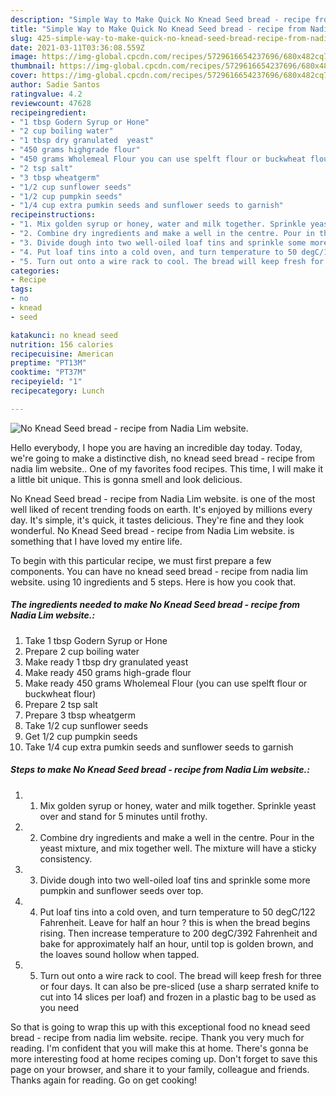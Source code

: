 ```yaml
---
description: "Simple Way to Make Quick No Knead Seed bread - recipe from Nadia Lim website."
title: "Simple Way to Make Quick No Knead Seed bread - recipe from Nadia Lim website."
slug: 425-simple-way-to-make-quick-no-knead-seed-bread-recipe-from-nadia-lim-website
date: 2021-03-11T03:36:08.559Z
image: https://img-global.cpcdn.com/recipes/5729616654237696/680x482cq70/no-knead-seed-bread-recipe-from-nadia-lim-website-recipe-main-photo.jpg
thumbnail: https://img-global.cpcdn.com/recipes/5729616654237696/680x482cq70/no-knead-seed-bread-recipe-from-nadia-lim-website-recipe-main-photo.jpg
cover: https://img-global.cpcdn.com/recipes/5729616654237696/680x482cq70/no-knead-seed-bread-recipe-from-nadia-lim-website-recipe-main-photo.jpg
author: Sadie Santos
ratingvalue: 4.2
reviewcount: 47628
recipeingredient:
- "1 tbsp Godern Syrup or Hone"
- "2 cup boiling water"
- "1 tbsp dry granulated  yeast"
- "450 grams highgrade flour"
- "450 grams Wholemeal Flour you can use spelft flour or buckwheat flour"
- "2 tsp salt"
- "3 tbsp wheatgerm"
- "1/2 cup sunflower seeds"
- "1/2 cup pumpkin seeds"
- "1/4 cup extra pumkin seeds and sunflower seeds to garnish"
recipeinstructions:
- "1. Mix golden syrup or honey, water and milk together. Sprinkle yeast over and stand for 5 minutes until frothy."
- "2. Combine dry ingredients and make a well in the centre. Pour in the yeast mixture, and mix together well. The mixture will have a sticky consistency."
- "3. Divide dough into two well-oiled loaf tins and sprinkle some more pumpkin and sunflower seeds over top."
- "4. Put loaf tins into a cold oven, and turn temperature to 50 degC/122 Fahrenheit. Leave for half an hour ? this is when the bread begins rising. Then increase temperature to 200 degC/392 Fahrenheit and bake for approximately half an hour, until top is golden brown, and the loaves sound hollow when tapped."
- "5. Turn out onto a wire rack to cool. The bread will keep fresh for three or four days. It can also be pre-sliced (use a sharp serrated knife to cut into 14 slices per loaf) and frozen in a plastic bag to be used as you need"
categories:
- Recipe
tags:
- no
- knead
- seed

katakunci: no knead seed 
nutrition: 156 calories
recipecuisine: American
preptime: "PT13M"
cooktime: "PT37M"
recipeyield: "1"
recipecategory: Lunch

---
```



![No Knead Seed bread - recipe from Nadia Lim website.](https://img-global.cpcdn.com/recipes/5729616654237696/680x482cq70/no-knead-seed-bread-recipe-from-nadia-lim-website-recipe-main-photo.jpg)

Hello everybody, I hope you are having an incredible day today. Today, we're going to make a distinctive dish, no knead seed bread - recipe from nadia lim website.. One of my favorites food recipes. This time, I will make it a little bit unique. This is gonna smell and look delicious.

No Knead Seed bread - recipe from Nadia Lim website. is one of the most well liked of recent trending foods on earth. It's enjoyed by millions every day. It's simple, it's quick, it tastes delicious. They're fine and they look wonderful. No Knead Seed bread - recipe from Nadia Lim website. is something that I have loved my entire life.




To begin with this particular recipe, we must first prepare a few components. You can have no knead seed bread - recipe from nadia lim website. using 10 ingredients and 5 steps. Here is how you cook that.

<!--inarticleads1-->

##### The ingredients needed to make No Knead Seed bread - recipe from Nadia Lim website.:

1. Take 1 tbsp Godern Syrup or Hone
1. Prepare 2 cup boiling water
1. Make ready 1 tbsp dry granulated  yeast
1. Make ready 450 grams high-grade flour
1. Make ready 450 grams Wholemeal Flour (you can use spelft flour or buckwheat flour)
1. Prepare 2 tsp salt
1. Prepare 3 tbsp wheatgerm
1. Take 1/2 cup sunflower seeds
1. Get 1/2 cup pumpkin seeds
1. Take 1/4 cup extra pumkin seeds and sunflower seeds to garnish




<!--inarticleads2-->

##### Steps to make No Knead Seed bread - recipe from Nadia Lim website.:

1. 1. Mix golden syrup or honey, water and milk together. Sprinkle yeast over and stand for 5 minutes until frothy.
1. 2. Combine dry ingredients and make a well in the centre. Pour in the yeast mixture, and mix together well. The mixture will have a sticky consistency.
1. 3. Divide dough into two well-oiled loaf tins and sprinkle some more pumpkin and sunflower seeds over top.
1. 4. Put loaf tins into a cold oven, and turn temperature to 50 degC/122 Fahrenheit. Leave for half an hour ? this is when the bread begins rising. Then increase temperature to 200 degC/392 Fahrenheit and bake for approximately half an hour, until top is golden brown, and the loaves sound hollow when tapped.
1. 5. Turn out onto a wire rack to cool. The bread will keep fresh for three or four days. It can also be pre-sliced (use a sharp serrated knife to cut into 14 slices per loaf) and frozen in a plastic bag to be used as you need




So that is going to wrap this up with this exceptional food no knead seed bread - recipe from nadia lim website. recipe. Thank you very much for reading. I'm confident that you will make this at home. There's gonna be more interesting food at home recipes coming up. Don't forget to save this page on your browser, and share it to your family, colleague and friends. Thanks again for reading. Go on get cooking!
